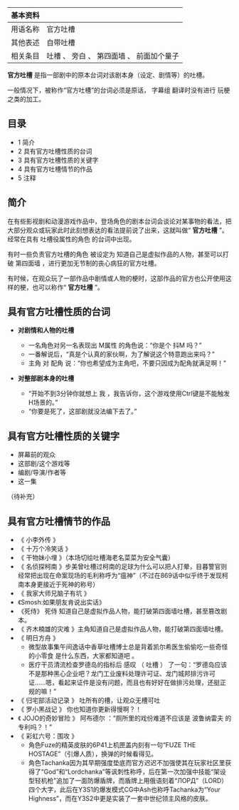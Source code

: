|  **基本资料**  ||
|---|---|
|用语名称  |  官方吐槽   |
|其他表述  |  自带吐槽   |
|相关条目  |  吐槽  、  旁白  、  第四面墙  、  前面加个量子   |
  
**官方吐槽** 是指一部剧中的原本台词对该剧本身（设定、剧情等）的吐槽。

一般情况下，被称作“官方吐槽”的台词必须是原话，  字幕组  翻译时没有进行  玩梗  之类的加工。

##  目录

  * 1  简介 
  * 2  具有官方吐槽性质的台词 
  * 3  具有官方吐槽性质的关键字 
  * 4  具有官方吐槽情节的作品 
  * 5  注释 

##  简介

在有些影视剧和动漫游戏作品中，登场角色的剧本台词会谈论对某事物的看法，把大部分观众或玩家此时此刻想表达的看法提前说了出来，这就叫做“ **官方吐槽**
”。经常在具有  吐槽役属性的角色  的台词中出现。

有时一些负责官方吐槽的角色  被设定为  知道自己是虚拟作品的人物，甚至可以打破  第四面墙  ，进行更加无节制的丧心病狂的官方吐槽。

有时候，在观众玩了一部作品中剧情或人物的梗时，这部作品的官方也公开使用这样的梗，也可以称作“ **官方吐槽** ”。

##  具有官方吐槽性质的台词

  * **对剧情和人物的吐槽**
    * 一名角色对另一名表现出  M属性  的角色说：“你是个  抖M  吗？” 
    * 一番解说后，“真是个认真的家伙啊，为了解说这个特意跑出来吗？” 
    * 主角  对  配角  说：“你也希望成为主角吧，不要只因成为配角就满足啊！” 

  * **对整部剧本身的吐槽**
    * “开始不到3分钟你就想上  我  ，我告诉你，这个游戏使用Ctrl键是不能触发H场景的。” 
    * “你要是死了，这部剧就没法编下去了。” 

##  具有官方吐槽性质的关键字

  * 屏幕前的观众 
  * 这部剧/这个游戏等 
  * 编剧/导演/作者等 
  * 这一集 

（待补充）

##  具有官方吐槽情节的作品

  * 《  小李外传  》 
  * 《  十万个冷笑话  》 
  * 《  干物妹小埋  》（本场切绘吐槽海老名菜菜为安全气囊） 
  * 《  名侦探柯南  》步美曾吐槽过柯南的足球为什么可以把人打晕，目暮警官则经常把出现在命案现场的毛利称呼为“瘟神”（不过在869话中似乎终于发现柯南本身更接近于死神的称号） 
  * 《  我家大师兄脑子有坑  》 
  * 《Smosh:如果朋友肯说出实话》 
  * 《死侍》  死侍  知道自己是虚拟作品人物，能打破第四面墙吐槽，甚至篡改剧本。 
  * 《  齐木楠雄的灾难  》主角知道自己是虚拟作品人物，能打破第四面墙吐槽。 
  * 《  明日方舟  》 
    * 微型故事集午间逸话中香草吐槽博士总是背着凯尔希医生偷偷吃一些奇怪的小零食  是什么东西，大家都知道吧  。 
    * 医疗干员清流检查罗德岛的指标后  感叹  （  吐槽  ）  了一句：“罗德岛应该不是那种黑心企业吧？龙门工业废料处理许可证、龙门城邦排污许可证......嗯，看起来证件是没有问题，而且也有好好在做排污处理，还挺正规的嘛！” 
  * 《  归宅部活动记录  》  吐所有的槽，让观众无槽可吐 
  * 《  罗小黑战记  》  你也知道你更新得慢啊？！ 
  * 《  JOJO的奇妙冒险  》  阿布德尔  ：“厕所里的戏份难道不应该是  波鲁纳雷夫  的专利吗？！” 
  * 《  彩虹六号：围攻  》 
    * 角色Fuze的精英皮肤的6P41上机匣盖内刻有一句“FUZE THE HOSTAGE”（引爆人质），换弹的时候看得见。 
    * 角色Tachanka因为其早期强度垫底而官方迟迟不加强使其在玩家社区里获得了“God”和“Lordchanka”等讽刺性称呼，后在第一次加强中技能“架设型轻机枪”追加了一面防爆盾牌，而盾牌上用俄语刻着“ЛОРД”（LORD）四个大字，此后在Y3S1的爆发模式CG中Ash也称呼Tachanka为“Your Highness”，而在Y3S2中更是实装了一套中世纪领主风格的皮肤。 